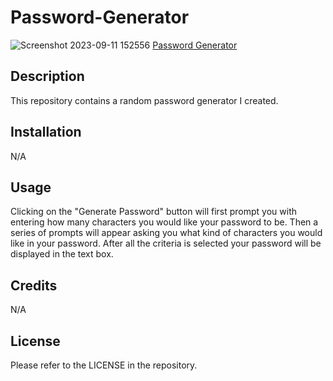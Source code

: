 # Password-Generator
![Screenshot 2023-09-11 152556](https://github.com/ThirstyWombat/Password-Generator/assets/122827259/67cc4ac7-2422-41c1-9cda-b6cb36dd68fc)
<a href="https://thirstywombat.github.io/Password-Generator/">Password Generator</a>
## Description

This repository contains a random password generator I created.

## Installation

N/A

## Usage

Clicking on the "Generate Password" button will first prompt you with entering how many characters you would like your password to be. Then a series of prompts will appear asking you what kind of characters you would like in your password. After all the criteria is selected your password will be displayed in the text box.

## Credits

N/A

## License

Please refer to the LICENSE in the repository.
